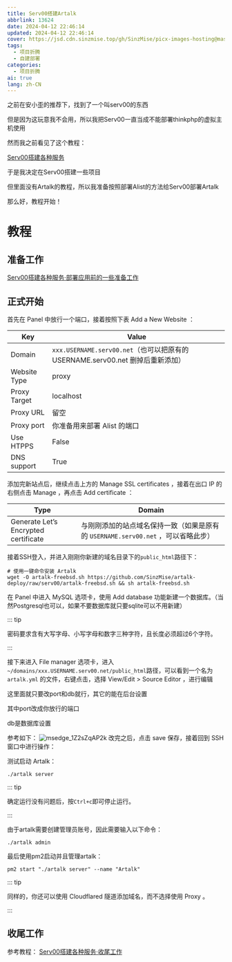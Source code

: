 ```yaml
---
title: Serv00搭建Artalk
abbrlink: 13624
date: 2024-04-12 22:46:14
updated: 2024-04-12 22:46:14
cover: https://jsd.cdn.sinzmise.top/gh/SinzMise/picx-images-hosting@master/pc.6f0hm71zvw.webp
tags:
  - 项目折腾
  - 自建部署
categories:
  - 项目折腾
ai: true
lang: zh-CN
---
```

之前在安小歪的推荐下，找到了一个叫serv00的东西

但是因为这玩意我不会用，所以我把Serv00一直当成不能部署thinkphp的虚拟主机使用

然而我之前看见了这个教程：

[Serv00搭建各种服务](https://runoneall.github.io/article/Serv00%E6%90%AD%E5%BB%BA%E5%90%84%E7%A7%8D%E6%9C%8D%E5%8A%A1.html)

于是我决定在Serv00搭建一些项目

但里面没有Artalk的教程，所以我准备按照部署Alist的方法给Serv00部署Artalk

那么好，教程开始！

# 教程
## 准备工作
[Serv00搭建各种服务·部署应用前的一些准备工作](https://runoneall.github.io/article/Serv00%E6%90%AD%E5%BB%BA%E5%90%84%E7%A7%8D%E6%9C%8D%E5%8A%A1.html#%E9%83%A8%E7%BD%B2%E5%BA%94%E7%94%A8%E5%89%8D%E7%9A%84%E4%B8%80%E4%BA%9B%E5%87%86%E5%A4%87%E5%B7%A5%E4%BD%9C)

## 正式开始
首先在 Panel 中放行一个端口，接着按照下表 Add a New Website ：

|Key| Value                                                        |
|----|--------------------------------------------------------------|
|Domain|`xxx.USERNAME.serv00.net`（也可以把原有的 USERNAME.serv00.net 删掉后重新添加） |
|Website Type| proxy                                                        |
|Proxy Target| localhost                                                    |
|Proxy URL| 留空                                                           |
|Proxy port| 你准备用来部署 Alist 的端口                                            |
|Use HTPPS| False                                                        |
|DNS support| True                                                         |

添加完新站点后，继续点击上方的 Manage SSL certificates ，接着在出口 IP 的右侧点击 Manage ，再点击 Add certificate ：

|Type|Domain|
|----|----|
|Generate Let’s Encrypted certificate|与刚刚添加的站点域名保持一致（如果是原有的 `USERNAME.serv00.net` ，可以省略此步）|

接着SSH登入，并进入刚刚你新建的域名目录下的`public_html`路径下：

```shell
# 使用一键命令安装 Artalk
wget -O artalk-freebsd.sh https://github.com/SinzMise/artalk-deploy/raw/serv00/artalk-freebsd.sh && sh artalk-freebsd.sh
```

在 Panel 中进入 MySQL 选项卡，使用 Add database 功能新建一个数据库。（当然Postgresql也可以，如果不要数据库就只要sqlite可以不用新建）

::: tip

密码要求含有大写字母、小写字母和数字三种字符，且长度必须超过6个字符。

:::

接下来进入 File manager 选项卡，进入`~/domains/xxx.USERNAME.serv00.net/public_html`路径，可以看到一个名为 `artalk.yml` 的文件，右键点击，选择 View/Edit > Source Editor ，进行编辑

这里面就只要改port和db就行，其它的能在后台设置

其中port改成你放行的端口

db是数据库设置

参考如下：
![msedge_1Z2sZqAP2k](https://jsd.cdn.sinzmise.top/gh/SinzMise/picx-images-hosting@master/msedge_1Z2sZqAP2k.70a4hbgckz.webp)
改完之后，点击 save 保存，接着回到 SSH 窗口中进行操作：

测试启动 Artalk：
```shell
./artalk server
```
::: tip

确定运行没有问题后，按`Ctrl+c`即可停止运行。

:::

由于artalk需要创建管理员账号，因此需要输入以下命令：
```shell
./artalk admin
```
最后使用pm2启动并且管理artalk：
```shell
pm2 start "./artalk server" --name "Artalk"
```
::: tip

同样的，你还可以使用 Cloudflared 隧道添加域名，而不选择使用 Proxy 。

:::
## 收尾工作
参考教程：
[Serv00搭建各种服务·收尾工作](https://runoneall.github.io/article/Serv00%E6%90%AD%E5%BB%BA%E5%90%84%E7%A7%8D%E6%9C%8D%E5%8A%A1.html#%E6%94%B6%E5%B0%BE%E5%B7%A5%E4%BD%9C)
